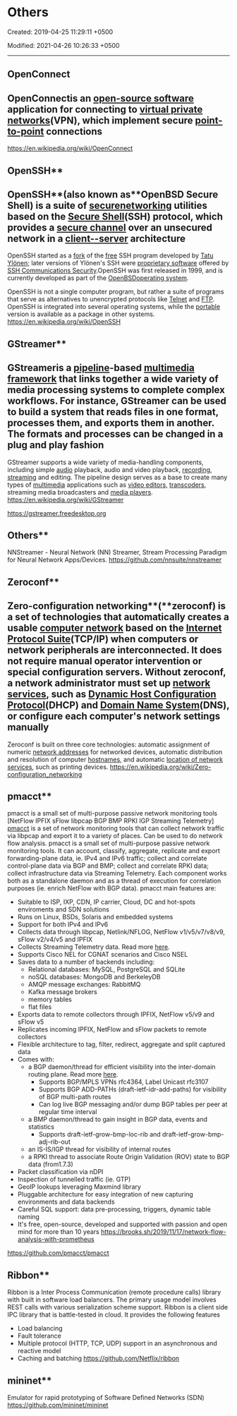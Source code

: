 # Others

Created: 2019-04-25 11:29:11 +0500

Modified: 2021-04-26 10:26:33 +0500

---

## OpenConnect

## OpenConnectis an [open-source software](https://en.wikipedia.org/wiki/Open-source_software) application for connecting to [virtual private networks](https://en.wikipedia.org/wiki/Virtual_private_network)(VPN), which implement secure [point-to-point](https://en.wikipedia.org/wiki/Point-to-point_(telecommunications)) connections

<https://en.wikipedia.org/wiki/OpenConnect>

## OpenSSH**

## OpenSSH**(also known as**OpenBSD Secure Shell) is a suite of [secure](https://en.wikipedia.org/wiki/Computer_security)[networking](https://en.wikipedia.org/wiki/Computer_network) utilities based on the [Secure Shell](https://en.wikipedia.org/wiki/Secure_Shell)(SSH) protocol, which provides a [secure channel](https://en.wikipedia.org/wiki/Secure_channel) over an unsecured network in a [client--server](https://en.wikipedia.org/wiki/Client%E2%80%93server_model) architecture

OpenSSH started as a [fork](https://en.wikipedia.org/wiki/Fork_(software_development)) of the [free](https://en.wikipedia.org/wiki/Free_software) SSH program developed by [Tatu Ylönen](https://en.wikipedia.org/wiki/Tatu_Yl%C3%B6nen); later versions of Ylönen's SSH were [proprietary software](https://en.wikipedia.org/wiki/Proprietary_software) offered by [SSH Communications Security](https://en.wikipedia.org/wiki/SSH_Communications_Security).OpenSSH was first released in 1999, and is currently developed as part of the [OpenBSD](https://en.wikipedia.org/wiki/OpenBSD)[operating system](https://en.wikipedia.org/wiki/Operating_system).

OpenSSH is not a single computer program, but rather a suite of programs that serve as alternatives to unencrypted protocols like [Telnet](https://en.wikipedia.org/wiki/Telnet) and [FTP](https://en.wikipedia.org/wiki/FTP). OpenSSH is integrated into several operating systems, while the [portable](https://en.wikipedia.org/wiki/Porting) version is available as a package in other systems.
<https://en.wikipedia.org/wiki/OpenSSH>

## GStreamer**

## GStreameris a [pipeline](https://en.wikipedia.org/wiki/Pipeline_(computing))-based [multimedia framework](https://en.wikipedia.org/wiki/Multimedia_framework) that links together a wide variety of media processing systems to complete complex workflows. For instance, GStreamer can be used to build a system that reads files in one format, processes them, and exports them in another. The formats and processes can be changed in a plug and play fashion

GStreamer supports a wide variety of media-handling components, including simple [audio](https://en.wikipedia.org/wiki/Audio_frequency) playback, audio and video playback, [recording](https://en.wikipedia.org/wiki/Sound_recording_and_reproduction), [streaming](https://en.wikipedia.org/wiki/Streaming_media) and editing. The pipeline design serves as a base to create many types of [multimedia](https://en.wikipedia.org/wiki/Multimedia) applications such as [video editors](https://en.wikipedia.org/wiki/Video_editing), [transcoders](https://en.wikipedia.org/wiki/Transcoding), streaming media broadcasters and [media players](https://en.wikipedia.org/wiki/Media_player_(application_software)).
<https://en.wikipedia.org/wiki/GStreamer>

<https://gstreamer.freedesktop.org>

## Others**

NNStreamer - Neural Network (NN) Streamer, Stream Processing Paradigm for Neural Network Apps/Devices.
<https://github.com/nnsuite/nnstreamer>

## Zeroconf**

## Zero-configuration networking**(**zeroconf) is a set of technologies that automatically creates a usable [computer network](https://en.wikipedia.org/wiki/Computer_network) based on the [Internet Protocol Suite](https://en.wikipedia.org/wiki/Internet_Protocol_Suite)(TCP/IP) when computers or network peripherals are interconnected. It does not require manual operator intervention or special configuration servers. Without zeroconf, a network administrator must set up [network services](https://en.wikipedia.org/wiki/Network_service), such as [Dynamic Host Configuration Protocol](https://en.wikipedia.org/wiki/Dynamic_Host_Configuration_Protocol)(DHCP) and [Domain Name System](https://en.wikipedia.org/wiki/Domain_Name_System)(DNS), or configure each computer's network settings manually

Zeroconf is built on three core technologies: automatic assignment of numeric [network addresses](https://en.wikipedia.org/wiki/Network_address) for networked devices, automatic distribution and resolution of computer [hostnames](https://en.wikipedia.org/wiki/Hostname), and automatic [location of network services](https://en.wikipedia.org/wiki/Service_discovery), such as printing devices.
<https://en.wikipedia.org/wiki/Zero-configuration_networking>

## pmacct**

pmacct is a small set of multi-purpose passive network monitoring tools [NetFlow IPFIX sFlow libpcap BGP BMP RPKI IGP Streaming Telemetry]
[pmacct](https://github.com/pmacct/pmacct) is a set of network monitoring tools that can collect network traffic via libpcap and export it to a variety of places. Can be used to do network flow analysis.
pmacct is a small set of multi-purpose passive network monitoring tools. It can account, classify, aggregate, replicate and export forwarding-plane data, ie. IPv4 and IPv6 traffic; collect and correlate control-plane data via BGP and BMP; collect and correlate RPKI data; collect infrastructure data via Streaming Telemetry. Each component works both as a standalone daemon and as a thread of execution for correlation purposes (ie. enrich NetFlow with BGP data). pmacct main features are:

- Suitable to ISP, IXP, CDN, IP carrier, Cloud, DC and hot-spots enviroments and SDN solutions
- Runs on Linux, BSDs, Solaris and embedded systems
- Support for both IPv4 and IPv6
- Collects data through libpcap, Netlink/NFLOG, NetFlow v1/v5/v7/v8/v9, sFlow v2/v4/v5 and IPFIX
- Collects Streaming Telemetry data. Read more [here](https://github.com/pmacct/pmacct/blob/master/telemetry/README.telemetry).
- Supports Cisco NEL for CGNAT scenarios and Cisco NSEL
- Saves data to a number of backends including:
  - Relational databases: MySQL, PostgreSQL and SQLite
  - noSQL databases: MongoDB and BerkeleyDB
  - AMQP message exchanges: RabbitMQ
  - Kafka message brokers
  - memory tables
  - flat files
- Exports data to remote collectors through IPFIX, NetFlow v5/v9 and sFlow v5
- Replicates incoming IPFIX, NetFlow and sFlow packets to remote collectors
- Flexible architecture to tag, filter, redirect, aggregate and split captured data
- Comes with:
  - a BGP daemon/thread for efficient visibility into the inter-domain routing plane. Read more [here](http://www.pmacct.net/lucente_pmacct_uknof14.pdf).
    - Supports BGP/MPLS VPNs rfc4364, Label Unicast rfc3107
    - Supports BGP ADD-PATHs (draft-ietf-idr-add-paths) for visibility of BGP multi-path routes
    - Can log live BGP messaging and/or dump BGP tables per peer at regular time interval
  - a BMP daemon/thread to gain insight in BGP data, events and statistics
    - Supports draft-ietf-grow-bmp-loc-rib and draft-ietf-grow-bmp-adj-rib-out
  - an IS-IS/IGP thread for visibility of internal routes
  - a RPKI thread to associate Route Origin Validation (ROV) state to BGP data (from1.7.3)
- Packet classification via nDPI
- Inspection of tunnelled traffic (ie. GTP)
- GeoIP lookups leveraging Maxmind library
- Pluggable architecture for easy integration of new capturing environments and data backends
- Careful SQL support: data pre-processing, triggers, dynamic table naming
- It's free, open-source, developed and supported with passion and open mind for more than 10 years
<https://brooks.sh/2019/11/17/network-flow-analysis-with-prometheus>

<https://github.com/pmacct/pmacct>

## Ribbon**

Ribbon is a Inter Process Communication (remote procedure calls) library with built in software load balancers. The primary usage model involves REST calls with various serialization scheme support.
Ribbon is a client side IPC library that is battle-tested in cloud. It provides the following features

- Load balancing
- Fault tolerance
- Multiple protocol (HTTP, TCP, UDP) support in an asynchronous and reactive model
- Caching and batching
<https://github.com/Netflix/ribbon>

## mininet**

Emulator for rapid prototyping of Software Defined Networks (SDN)
<https://github.com/mininet/mininet>
